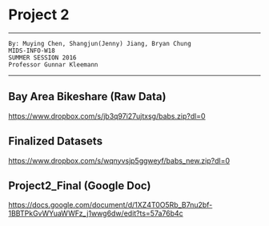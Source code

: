 
# Project 2
***
    By: Muying Chen, Shangjun(Jenny) Jiang, Bryan Chung
    MIDS-INFO-W18
    SUMMER SESSION 2016
    Professor Gunnar Kleemann
---
## Bay Area Bikeshare (Raw Data)
https://www.dropbox.com/s/jb3q97i27ujtxsg/babs.zip?dl=0

## Finalized Datasets
https://www.dropbox.com/s/wqnyvsjp5ggweyf/babs_new.zip?dl=0

## Project2_Final (Google Doc)
https://docs.google.com/document/d/1XZ4T0O5Rb_B7nu2bf-1BBTPkGvWYuaWWFz_j1wwg6dw/edit?ts=57a76b4c